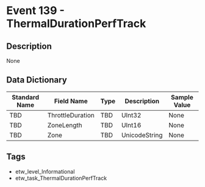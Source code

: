 # Event 139 - ThermalDurationPerfTrack

## Description
None

## Data Dictionary
|Standard Name|Field Name|Type|Description|Sample Value|
|---|---|---|---|---|
|TBD|ThrottleDuration|TBD|UInt32|None|None|
|TBD|ZoneLength|TBD|UInt16|None|None|
|TBD|Zone|TBD|UnicodeString|None|None|

## Tags
* etw_level_Informational
* etw_task_ThermalDurationPerfTrack